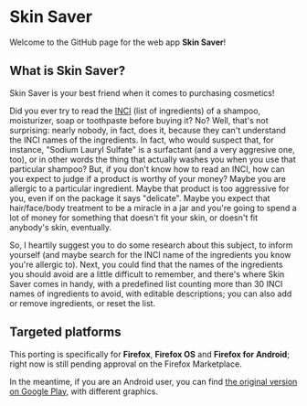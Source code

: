 Skin Saver
==========

Welcome to the GitHub page for the web app **Skin Saver**! 

What is Skin Saver?
-------------------

Skin Saver is your best friend when it comes to purchasing cosmetics!

Did you ever try to read the [INCI](http://en.wikipedia.org/wiki/International_Nomenclature_of_Cosmetic_Ingredients) (list of ingredients) of a shampoo, moisturizer, soap or toothpaste before buying it?
No? Well, that's not surprising: nearly nobody, in fact, does it, because they can't understand the INCI names of the ingredients.
In fact, who would suspect that, for instance, "Sodium Lauryl Sulfate" is a surfactant (and a very aggresive one, too), or in other words the thing that actually washes you when you use that particular shampoo?
But, if you don't know how to read an INCI, how can you expect to judge if a product is worthy of your money?
Maybe you are allergic to a particular ingredient. Maybe that product is too aggressive for you, even if on the package it says "delicate".
Maybe you expect that hair/face/body treatment to be a miracle in a jar and you're going to spend a lot of money for something that doesn't fit your skin, or
doesn't fit anybody's skin, eventually.

So, I heartily suggest you to do some research about this subject, to inform yourself (and maybe search for the INCI name of the ingredients you know you're allergic to).
Next, you could find that the names of the ingredients you should avoid are a little difficult to remember, and there's where Skin Saver comes in handy, with a predefined list counting more than
30 INCI names of ingredients to avoid, with editable descriptions; you can also add or remove ingredients, or reset the list.

Targeted platforms
------------------

This porting is specifically for **Firefox**, **Firefox OS** and **Firefox for Android**; right now is still pending approval
on the Firefox Marketplace.

In the meantime, if you are an Android user, you can find [the original version on Google Play](https://play.google.com/store/apps/details?id=mg.free.skinsaver), with different graphics.
